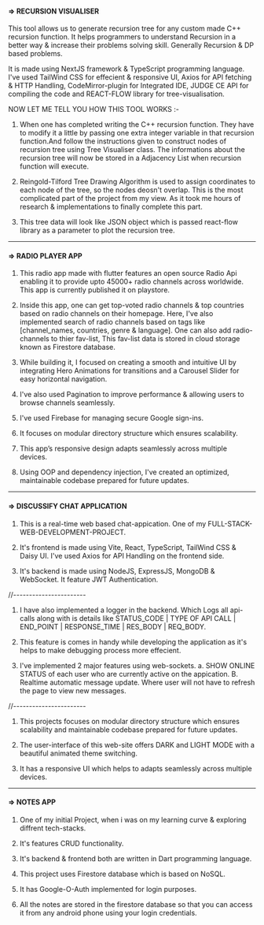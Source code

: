 #### => RECURSION VISUALISER

This tool allows us to generate recursion tree for any custom made C++ recursion function.
It helps programmers to understand Recursion in a better way & increase their problems solving skill. Generally Recursion & DP based problems.

It is made using NextJS framework & TypeScript programming language.
I've used TailWind CSS for effecient & responsive UI, Axios for API fetching & HTTP Handling, CodeMirror-plugin for Integrated IDE, JUDGE CE API for compiling the code and REACT-FLOW library for tree-visualisation.

NOW LET ME TELL YOU HOW THIS TOOL WORKS :-

1. When one has completed writing the C++ recursion function. They have to modify it a little by passing one extra integer variable in that recursion function.And follow the instructions given to construct nodes of recursion tree using Tree Visualiser class. The informations about the recursion tree will now be stored in a Adjacency List when recursion function will execute.

2. Reingold-Tilford Tree Drawing Algorithm is used to assign coordinates to each node of the tree, so the nodes deosn't overlap.
This is the most complicated part of the project from my view. As it took me hours of research & implementations to finally 
complete this part.

3. This tree data will look like JSON object which is passed react-flow library as a parameter to plot the recursion tree.

---

#### => RADIO PLAYER APP

1. This radio app made with flutter features an open source Radio Api enabling it to provide upto 45000+ radio channels across worldwide. This app is currently published it on playstore.

2. Inside this app, one can get top-voted radio channels & top countries based on radio channels on their homepage. Here, I've also implemented search of radio channels based on tags like [channel_names, countries, genre & language]. One can also add radio-channels to thier fav-list, This fav-list data is stored in cloud storage known as Firestore database. 

3. While building it, I focused on creating a smooth and intuitive UI by integrating Hero Animations for transitions and a Carousel Slider for easy horizontal navigation.

4. I've also used Pagination to improve performance & allowing users to browse channels seamlessly.

5. I've used Firebase for managing secure Google sign-ins.

6. It focuses on modular directory structure which ensures scalability.

7. This app’s responsive design adapts seamlessly across multiple devices.

8. Using OOP and dependency injection, I've created an optimized, maintainable codebase prepared for future updates.

---

#### => DISCUSSIFY CHAT APPLICATION 

1. This is a real-time web based chat-appication. One of my FULL-STACK-WEB-DEVELOPMENT-PROJECT.

2. It's frontend is made using Vite, React, TypeScript, TailWind CSS & Daisy UI. I've used Axios for API Handling on the frontend side.

3. It's backend is made using NodeJS, ExpressJS, MongoDB & WebSocket. It feature JWT Authentication.

//-----------------------

1. I have also implemented a logger in the backend. Which Logs all api-calls along with is details like STATUS_CODE | TYPE OF API CALL | END_POINT | RESPONSE_TIME 
| RES_BODY | REQ_BODY.

2. This feature is comes in handy while developing the application as it's helps to make debugging process more effecient. 

3. I've implemented 2 major features using web-sockets.
a. SHOW ONLINE STATUS of each user who are currently active on the appication.
B. Realtime automatic message update. Where user will not have to refresh the page to view new messages.

//-----------------------

1. This projects focuses on modular directory structure which ensures scalability and maintainable codebase prepared for future updates.

2. The user-interface of this web-site offers DARK and LIGHT MODE with a beautiful animated theme switching.

3. It has a responsive UI which helps to adapts seamlessly across multiple devices.

---

#### => NOTES APP 

1. One of my initial Project, when i was on my learning curve & exploring diffrent tech-stacks.

2. It's features CRUD functionality.

3. It's backend & frontend both are written in Dart programming language.

4. This project uses Firestore database which is based on NoSQL.

5. It has Google-O-Auth implemented for login purposes.

6. All the notes are stored in the firestore database so that you can access it from any android phone using your login credentials.